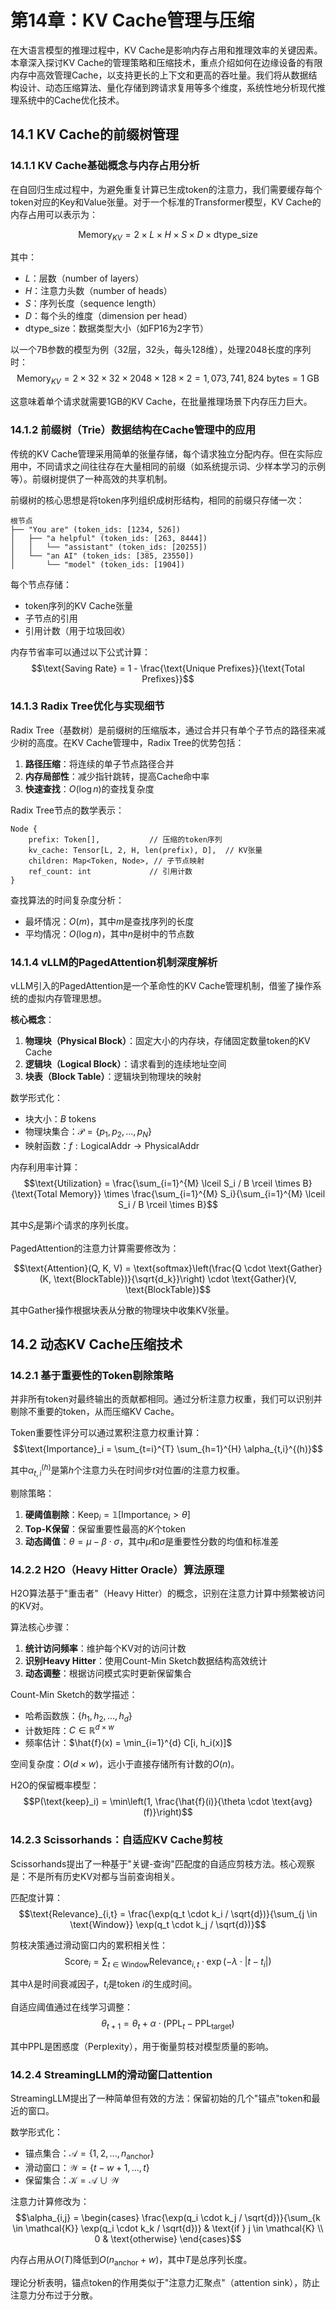 # 第14章：KV Cache管理与压缩

在大语言模型的推理过程中，KV Cache是影响内存占用和推理效率的关键因素。本章深入探讨KV Cache的管理策略和压缩技术，重点介绍如何在边缘设备的有限内存中高效管理Cache，以支持更长的上下文和更高的吞吐量。我们将从数据结构设计、动态压缩算法、量化存储到跨请求复用等多个维度，系统性地分析现代推理系统中的Cache优化技术。

## 14.1 KV Cache的前缀树管理

### 14.1.1 KV Cache基础概念与内存占用分析

在自回归生成过程中，为避免重复计算已生成token的注意力，我们需要缓存每个token对应的Key和Value张量。对于一个标准的Transformer模型，KV Cache的内存占用可以表示为：

$$\text{Memory}_{KV} = 2 \times L \times H \times S \times D \times \text{dtype\_size}$$

其中：
- $L$：层数（number of layers）
- $H$：注意力头数（number of heads）
- $S$：序列长度（sequence length）
- $D$：每个头的维度（dimension per head）
- dtype_size：数据类型大小（如FP16为2字节）

以一个7B参数的模型为例（32层，32头，每头128维），处理2048长度的序列时：
$$\text{Memory}_{KV} = 2 \times 32 \times 32 \times 2048 \times 128 \times 2 = 1,073,741,824 \text{ bytes} = 1\text{ GB}$$

这意味着单个请求就需要1GB的KV Cache，在批量推理场景下内存压力巨大。

### 14.1.2 前缀树（Trie）数据结构在Cache管理中的应用

传统的KV Cache管理采用简单的张量存储，每个请求独立分配内存。但在实际应用中，不同请求之间往往存在大量相同的前缀（如系统提示词、少样本学习的示例等）。前缀树提供了一种高效的共享机制。

前缀树的核心思想是将token序列组织成树形结构，相同的前缀只存储一次：

```
根节点
├── "You are" (token_ids: [1234, 526])
│   ├── "a helpful" (token_ids: [263, 8444])
│   │   └── "assistant" (token_ids: [20255])
│   └── "an AI" (token_ids: [385, 23550])
│       └── "model" (token_ids: [1904])
```

每个节点存储：
- token序列的KV Cache张量
- 子节点的引用
- 引用计数（用于垃圾回收）

内存节省率可以通过以下公式计算：
$$\text{Saving Rate} = 1 - \frac{\text{Unique Prefixes}}{\text{Total Prefixes}}$$

### 14.1.3 Radix Tree优化与实现细节

Radix Tree（基数树）是前缀树的压缩版本，通过合并只有单个子节点的路径来减少树的高度。在KV Cache管理中，Radix Tree的优势包括：

1. **路径压缩**：将连续的单子节点路径合并
2. **内存局部性**：减少指针跳转，提高Cache命中率
3. **快速查找**：$O(\log n)$的查找复杂度

Radix Tree节点的数学表示：
```
Node {
    prefix: Token[],           // 压缩的token序列
    kv_cache: Tensor[L, 2, H, len(prefix), D],  // KV张量
    children: Map<Token, Node>, // 子节点映射
    ref_count: int             // 引用计数
}
```

查找算法的时间复杂度分析：
- 最坏情况：$O(m)$，其中$m$是查找序列的长度
- 平均情况：$O(\log n)$，其中$n$是树中的节点数

### 14.1.4 vLLM的PagedAttention机制深度解析

vLLM引入的PagedAttention是一个革命性的KV Cache管理机制，借鉴了操作系统的虚拟内存管理思想。

**核心概念**：
1. **物理块（Physical Block）**：固定大小的内存块，存储固定数量token的KV Cache
2. **逻辑块（Logical Block）**：请求看到的连续地址空间
3. **块表（Block Table）**：逻辑块到物理块的映射

数学形式化：
- 块大小：$B$ tokens
- 物理块集合：$\mathcal{P} = \{p_1, p_2, ..., p_N\}$
- 映射函数：$f: \text{LogicalAddr} \rightarrow \text{PhysicalAddr}$

内存利用率计算：
$$\text{Utilization} = \frac{\sum_{i=1}^{M} \lceil S_i / B \rceil \times B}{\text{Total Memory}} \times \frac{\sum_{i=1}^{M} S_i}{\sum_{i=1}^{M} \lceil S_i / B \rceil \times B}$$

其中$S_i$是第$i$个请求的序列长度。

PagedAttention的注意力计算需要修改为：

$$\text{Attention}(Q, K, V) = \text{softmax}\left(\frac{Q \cdot \text{Gather}(K, \text{BlockTable})}{\sqrt{d_k}}\right) \cdot \text{Gather}(V, \text{BlockTable})$$

其中Gather操作根据块表从分散的物理块中收集KV张量。

## 14.2 动态KV Cache压缩技术

### 14.2.1 基于重要性的Token剔除策略

并非所有token对最终输出的贡献都相同。通过分析注意力权重，我们可以识别并剔除不重要的token，从而压缩KV Cache。

Token重要性评分可以通过累积注意力权重计算：
$$\text{Importance}_i = \sum_{t=i}^{T} \sum_{h=1}^{H} \alpha_{t,i}^{(h)}$$

其中$\alpha_{t,i}^{(h)}$是第$h$个注意力头在时间步$t$对位置$i$的注意力权重。

剔除策略：
1. **硬阈值剔除**：$\text{Keep}_i = \mathbb{1}[\text{Importance}_i > \theta]$
2. **Top-K保留**：保留重要性最高的$K$个token
3. **动态阈值**：$\theta = \mu - \beta \cdot \sigma$，其中$\mu$和$\sigma$是重要性分数的均值和标准差

### 14.2.2 H2O（Heavy Hitter Oracle）算法原理

H2O算法基于"重击者"（Heavy Hitter）的概念，识别在注意力计算中频繁被访问的KV对。

算法核心步骤：
1. **统计访问频率**：维护每个KV对的访问计数
2. **识别Heavy Hitter**：使用Count-Min Sketch数据结构高效统计
3. **动态调整**：根据访问模式实时更新保留集合

Count-Min Sketch的数学描述：
- 哈希函数族：$\{h_1, h_2, ..., h_d\}$
- 计数矩阵：$C \in \mathbb{R}^{d \times w}$
- 频率估计：$\hat{f}(x) = \min_{i=1}^{d} C[i, h_i(x)]$

空间复杂度：$O(d \times w)$，远小于直接存储所有计数的$O(n)$。

H2O的保留概率模型：
$$P(\text{keep}_i) = \min\left(1, \frac{\hat{f}(i)}{\theta \cdot \text{avg}(f)}\right)$$

### 14.2.3 Scissorhands：自适应KV Cache剪枝

Scissorhands提出了一种基于"关键-查询"匹配度的自适应剪枝方法。核心观察是：不是所有历史KV对都与当前查询相关。

匹配度计算：
$$\text{Relevance}_{i,t} = \frac{\exp(q_t \cdot k_i / \sqrt{d})}{\sum_{j \in \text{Window}} \exp(q_t \cdot k_j / \sqrt{d})}$$

剪枝决策通过滑动窗口内的累积相关性：
$$\text{Score}_i = \sum_{t \in \text{Window}} \text{Relevance}_{i,t} \cdot \exp(-\lambda \cdot |t - t_i|)$$

其中$\lambda$是时间衰减因子，$t_i$是token $i$的生成时间。

自适应阈值通过在线学习调整：
$$\theta_{t+1} = \theta_t + \alpha \cdot (\text{PPL}_t - \text{PPL}_{\text{target}})$$

其中PPL是困惑度（Perplexity），用于衡量剪枝对模型质量的影响。

### 14.2.4 StreamingLLM的滑动窗口attention

StreamingLLM提出了一种简单但有效的方法：保留初始的几个"锚点"token和最近的窗口。

数学形式化：
- 锚点集合：$\mathcal{A} = \{1, 2, ..., n_{\text{anchor}}\}$
- 滑动窗口：$\mathcal{W} = \{t - w + 1, ..., t\}$
- 保留集合：$\mathcal{K} = \mathcal{A} \cup \mathcal{W}$

注意力计算修改为：
$$\alpha_{i,j} = \begin{cases}
\frac{\exp(q_i \cdot k_j / \sqrt{d})}{\sum_{k \in \mathcal{K}} \exp(q_i \cdot k_k / \sqrt{d})} & \text{if } j \in \mathcal{K} \\
0 & \text{otherwise}
\end{cases}$$

内存占用从$O(T)$降低到$O(n_{\text{anchor}} + w)$，其中$T$是总序列长度。

理论分析表明，锚点token的作用类似于"注意力汇聚点"（attention sink），防止注意力分布过于分散。